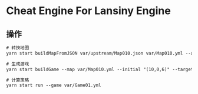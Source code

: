 # Cheat Engine For Lansiny Engine

## 操作

``` txt
# 转换地图
yarn start buildMapFromJSON var/upstream/Map010.json var/Map010.yml --auto-truncate

# 生成游戏
yarn start buildGame --map var/Map010.yml --initial "(10,0,6)" --target "(10,11,6)" var/Game01.yml

# 计算策略
yarn start run --game var/Game01.yml
```
